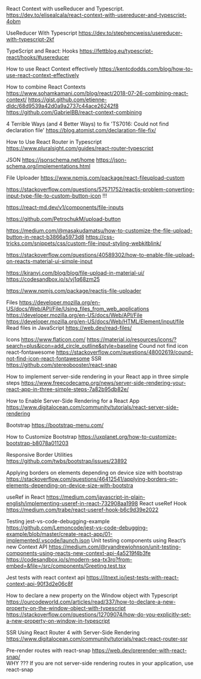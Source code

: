 React Context with useReducer and Typescript.
https://dev.to/elisealcala/react-context-with-usereducer-and-typescript-4obm

UseReducer With Typescript
https://dev.to/stephencweiss/usereducer-with-typescript-2kf

TypeScript and React: Hooks
https://fettblog.eu/typescript-react/hooks/#usereducer

How to use React Context effectively
https://kentcdodds.com/blog/how-to-use-react-context-effectively

How to combine React Contexts
https://www.sohamkamani.com/blog/react/2018-07-26-combining-react-context/
https://gist.github.com/etienne-dldc/68d9539a42d0a9a2737c44ace26242f8
https://github.com/GabrielBB/react-context-combining


4 Terrible Ways (and 4 Better Ways) to fix 'TS7016: Could not find declaration file'
https://blog.atomist.com/declaration-file-fix/

How to Use React Router in Typescript
https://www.pluralsight.com/guides/react-router-typescript

JSON
https://jsonschema.net/home
https://json-schema.org/implementations.html

File Uploader
https://www.npmjs.com/package/react-fileupload-custom

https://stackoverflow.com/questions/57571752/reactjs-problem-converting-input-type-file-to-custom-button-icon !!!

https://react-md.dev/v1/components/file-inputs

https://github.com/PetrochukM/upload-button

https://medium.com/@masakudamatsu/how-to-customize-the-file-upload-button-in-react-b3866a5973d8
https://css-tricks.com/snippets/css/custom-file-input-styling-webkitblink/

https://stackoverflow.com/questions/40589302/how-to-enable-file-upload-on-reacts-material-ui-simple-input

https://kiranvj.com/blog/blog/file-upload-in-material-ui/
https://codesandbox.io/s/vj1q68zm25

https://www.npmjs.com/package/reactjs-file-uploader



Files
https://developer.mozilla.org/en-US/docs/Web/API/File/Using_files_from_web_applications
https://developer.mozilla.org/en-US/docs/Web/API/File
https://developer.mozilla.org/en-US/docs/Web/HTML/Element/input/file
Read files in JavaScript
https://web.dev/read-files/

Icons
https://www.flaticon.com/
https://material.io/resources/icons/?search=plus&icon=add_circle_outline&style=baseline
Cound not find icon react-fontawesome
https://stackoverflow.com/questions/48002619/cound-not-find-icon-react-fontawesome
SSR
https://github.com/stereobooster/react-snap

How to implement server-side rendering in your React app in three simple steps
https://www.freecodecamp.org/news/server-side-rendering-your-react-app-in-three-simple-steps-7a82b95db82e/

How to Enable Server-Side Rendering for a React App
https://www.digitalocean.com/community/tutorials/react-server-side-rendering

Bootstrap
https://bootstrap-menu.com/

How to Customize Bootstrap
https://uxplanet.org/how-to-customize-bootstrap-b8078a011203

Responsive Border Utilities
https://github.com/twbs/bootstrap/issues/23892

Applying borders on elements depending on device size with bootstrap
https://stackoverflow.com/questions/46412541/applying-borders-on-elements-depending-on-device-size-with-bootstra



useRef in React
https://medium.com/javascript-in-plain-english/implementing-useref-in-react-732908aa1998
React useRef Hook
https://medium.com/trabe/react-useref-hook-b6c9d39e2022


Testing
jest-vs-code-debugging-example
https://github.com/Lemoncode/jest-vs-code-debugging-example/blob/master/create-react-app/01-implemented/.vscode/launch.json
Unit testing components using React’s new Context API
https://medium.com/@ryandrewjohnson/unit-testing-components-using-reacts-new-context-api-4a5219f4b3fe
https://codesandbox.io/s/modern-sea-tx3ro?from-embed=&file=/src/components/Greeting.test.tsx

Jest tests with react context api
https://itnext.io/jest-tests-with-react-context-api-90f3d2e06c8f


How to declare a new property on the Window object with Typescript
https://ourcodeworld.com/articles/read/337/how-to-declare-a-new-property-on-the-window-object-with-typescript
https://stackoverflow.com/questions/12709074/how-do-you-explicitly-set-a-new-property-on-window-in-typescript


SSR
Using React Router 4 with Server-Side Rendering
https://www.digitalocean.com/community/tutorials/react-react-router-ssr

Pre-render routes with react-snap
https://web.dev/prerender-with-react-snap/    
WHY ??? If you are not server-side rendering routes in your application, use react-snap